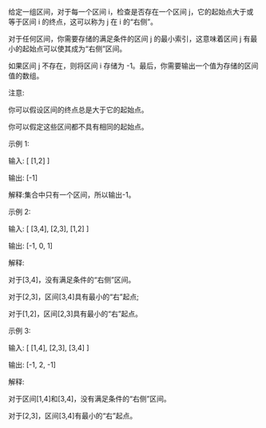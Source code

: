 给定一组区间，对于每一个区间 i，检查是否存在一个区间 j，它的起始点大于或等于区间 i 的终点，这可以称为 j 在 i 的“右侧”。

对于任何区间，你需要存储的满足条件的区间 j 的最小索引，这意味着区间 j 有最小的起始点可以使其成为“右侧”区间。

如果区间 j 不存在，则将区间 i 存储为 -1。最后，你需要输出一个值为存储的区间值的数组。

注意:

你可以假设区间的终点总是大于它的起始点。

你可以假定这些区间都不具有相同的起始点。

示例 1:

输入: [ [1,2] ]

输出: [-1]

解释:集合中只有一个区间，所以输出-1。

示例 2:

输入: [ [3,4], [2,3], [1,2] ]

输出: [-1, 0, 1]

解释:

对于[3,4]，没有满足条件的“右侧”区间。

对于[2,3]，区间[3,4]具有最小的“右”起点;

对于[1,2]，区间[2,3]具有最小的“右”起点。

示例 3:

输入: [ [1,4], [2,3], [3,4] ]

输出: [-1, 2, -1]

解释:

对于区间[1,4]和[3,4]，没有满足条件的“右侧”区间。

对于[2,3]，区间[3,4]有最小的“右”起点。
